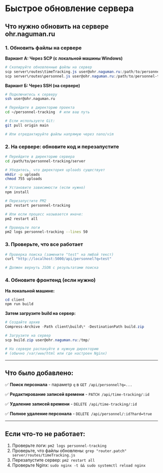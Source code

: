 # Быстрое обновление сервера

## Что нужно обновить на сервере ohr.naguman.ru

### 1. Обновить файлы на сервере

**Вариант А: Через SCP (с локальной машины Windows)**
```powershell
# Скопируйте обновленные файлы на сервер
scp server\routes\timeTracking.js user@ohr.naguman.ru:/path/to/personnel-tracking/server/routes/
scp server\routes\personnel.js user@ohr.naguman.ru:/path/to/personnel-tracking/server/routes/
```

**Вариант Б: Через SSH (на сервере)**
```bash
# Подключитесь к серверу
ssh user@ohr.naguman.ru

# Перейдите в директорию проекта
cd ~/personnel-tracking  # или ваш путь

# Если используете Git:
git pull origin main

# Или отредактируйте файлы напрямую через nano/vim
```

### 2. На сервере: обновите код и перезапустите

```bash
# Перейдите в директорию сервера
cd /path/to/personnel-tracking/server

# Убедитесь, что директория uploads существует
mkdir -p uploads
chmod 755 uploads

# Установите зависимости (если нужно)
npm install

# Перезапустите PM2
pm2 restart personnel-tracking

# Или если процесс называется иначе:
pm2 restart all

# Проверьте логи
pm2 logs personnel-tracking --lines 50
```

### 3. Проверьте, что все работает

```bash
# Проверка поиска (замените "test" на любой текст)
curl "http://localhost:5000/api/personnel?q=test"

# Должен вернуть JSON с результатами поиска
```

### 4. Обновите фронтенд (если нужно)

**На локальной машине:**
```powershell
cd client
npm run build
```

**Затем загрузите build на сервер:**
```powershell
# Создайте архив
Compress-Archive -Path client\build\* -DestinationPath build.zip

# Загрузите на сервер
scp build.zip user@ohr.naguman.ru:/tmp/

# На сервере распакуйте в нужную директорию
# (обычно /var/www/html или где настроен Nginx)
```

---

## Что было добавлено:

✅ **Поиск персонала** - параметр `q` в `GET /api/personnel?q=...`

✅ **Редактирование записей времени** - `PATCH /api/time-tracking/:id`

✅ **Удаление записей времени** - `DELETE /api/time-tracking/:id`

✅ **Полное удаление персонала** - `DELETE /api/personnel/:id?hard=true`

---

## Если что-то не работает:

1. Проверьте логи: `pm2 logs personnel-tracking`
2. Проверьте, что файлы обновлены: `grep "router.patch" server/routes/timeTracking.js`
3. Перезапустите сервер: `pm2 restart all`
4. Проверьте Nginx: `sudo nginx -t && sudo systemctl reload nginx`


